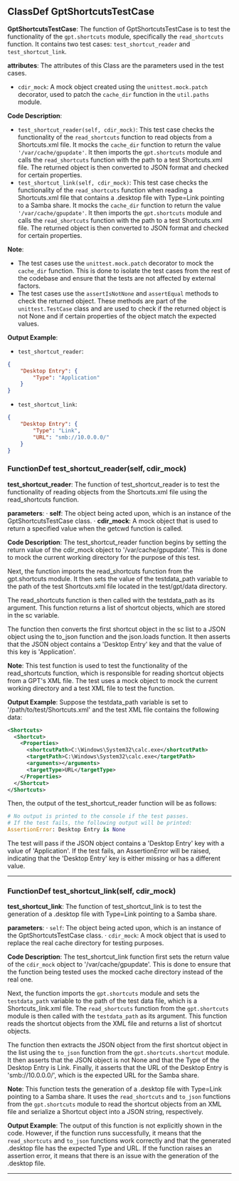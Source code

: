 ## ClassDef GptShortcutsTestCase
 **GptShortcutsTestCase**: The function of GptShortcutsTestCase is to test the functionality of the `gpt.shortcuts` module, specifically the `read_shortcuts` function. It contains two test cases: `test_shortcut_reader` and `test_shortcut_link`.

**attributes**: The attributes of this Class are the parameters used in the test cases.

- `cdir_mock`: A mock object created using the `unittest.mock.patch` decorator, used to patch the `cache_dir` function in the `util.paths` module.

**Code Description**:

- `test_shortcut_reader(self, cdir_mock)`: This test case checks the functionality of the `read_shortcuts` function to read objects from a Shortcuts.xml file. It mocks the `cache_dir` function to return the value `'/var/cache/gpupdate'`. It then imports the `gpt.shortcuts` module and calls the `read_shortcuts` function with the path to a test Shortcuts.xml file. The returned object is then converted to JSON format and checked for certain properties.
- `test_shortcut_link(self, cdir_mock)`: This test case checks the functionality of the `read_shortcuts` function when reading a Shortcuts.xml file that contains a .desktop file with Type=Link pointing to a Samba share. It mocks the `cache_dir` function to return the value `'/var/cache/gpupdate'`. It then imports the `gpt.shortcuts` module and calls the `read_shortcuts` function with the path to a test Shortcuts.xml file. The returned object is then converted to JSON format and checked for certain properties.

**Note**:

- The test cases use the `unittest.mock.patch` decorator to mock the `cache_dir` function. This is done to isolate the test cases from the rest of the codebase and ensure that the tests are not affected by external factors.
- The test cases use the `assertIsNotNone` and `assertEqual` methods to check the returned object. These methods are part of the `unittest.TestCase` class and are used to check if the returned object is not None and if certain properties of the object match the expected values.

**Output Example**:

- `test_shortcut_reader`:
```json
{
    "Desktop Entry": {
        "Type": "Application"
    }
}
```
- `test_shortcut_link`:
```json
{
    "Desktop Entry": {
        "Type": "Link",
        "URL": "smb://10.0.0.0/"
    }
}
```
### FunctionDef test_shortcut_reader(self, cdir_mock)
 **test\_shortcut\_reader**: The function of test\_shortcut\_reader is to test the functionality of reading objects from the Shortcuts.xml file using the read\_shortcuts function.

**parameters**:
· **self**: The object being acted upon, which is an instance of the GptShortcutsTestCase class.
· **cdir\_mock**: A mock object that is used to return a specified value when the getcwd function is called.

**Code Description**:
The test\_shortcut\_reader function begins by setting the return value of the cdir\_mock object to '/var/cache/gpupdate'. This is done to mock the current working directory for the purpose of this test.

Next, the function imports the read\_shortcuts function from the gpt.shortcuts module. It then sets the value of the testdata\_path variable to the path of the test Shortcuts.xml file located in the test/gpt/data directory.

The read\_shortcuts function is then called with the testdata\_path as its argument. This function returns a list of shortcut objects, which are stored in the sc variable.

The function then converts the first shortcut object in the sc list to a JSON object using the to\_json function and the json.loads function. It then asserts that the JSON object contains a 'Desktop Entry' key and that the value of this key is 'Application'.

**Note**:
This test function is used to test the functionality of the read\_shortcuts function, which is responsible for reading shortcut objects from a GPT's XML file. The test uses a mock object to mock the current working directory and a test XML file to test the function.

**Output Example**:
Suppose the testdata\_path variable is set to '/path/to/test/Shortcuts.xml' and the test XML file contains the following data:
```xml
<Shortcuts>
  <Shortcut>
    <Properties>
      <shortcutPath>C:\Windows\System32\calc.exe</shortcutPath>
      <targetPath>C:\Windows\System32\calc.exe</targetPath>
      <arguments></arguments>
      <targetType>URL</targetType>
    </Properties>
  </Shortcut>
</Shortcuts>
```
Then, the output of the test\_shortcut\_reader function will be as follows:
```python
# No output is printed to the console if the test passes.
# If the test fails, the following output will be printed:
AssertionError: Desktop Entry is None
```
The test will pass if the JSON object contains a 'Desktop Entry' key with a value of 'Application'. If the test fails, an AssertionError will be raised, indicating that the 'Desktop Entry' key is either missing or has a different value.
***
### FunctionDef test_shortcut_link(self, cdir_mock)
 **test\_shortcut\_link**: The function of test\_shortcut\_link is to test the generation of a .desktop file with Type=Link pointing to a Samba share.

**parameters**:
· `self`: The object being acted upon, which is an instance of the GptShortcutsTestCase class.
· `cdir_mock`: A mock object that is used to replace the real cache directory for testing purposes.

**Code Description**:
The test\_shortcut\_link function first sets the return value of the `cdir_mock` object to '/var/cache/gpupdate'. This is done to ensure that the function being tested uses the mocked cache directory instead of the real one.

Next, the function imports the `gpt.shortcuts` module and sets the `testdata_path` variable to the path of the test data file, which is a Shortcuts\_link.xml file. The `read_shortcuts` function from the `gpt.shortcuts` module is then called with the `testdata_path` as its argument. This function reads the shortcut objects from the XML file and returns a list of shortcut objects.

The function then extracts the JSON object from the first shortcut object in the list using the `to_json` function from the `gpt.shortcuts.shortcut` module. It then asserts that the JSON object is not None and that the Type of the Desktop Entry is Link. Finally, it asserts that the URL of the Desktop Entry is 'smb://10.0.0.0/', which is the expected URL for the Samba share.

**Note**:
This function tests the generation of a .desktop file with Type=Link pointing to a Samba share. It uses the `read_shortcuts` and `to_json` functions from the `gpt.shortcuts` module to read the shortcut objects from an XML file and serialize a Shortcut object into a JSON string, respectively.

**Output Example**:
The output of this function is not explicitly shown in the code. However, if the function runs successfully, it means that the `read_shortcuts` and `to_json` functions work correctly and that the generated .desktop file has the expected Type and URL. If the function raises an assertion error, it means that there is an issue with the generation of the .desktop file.
***

